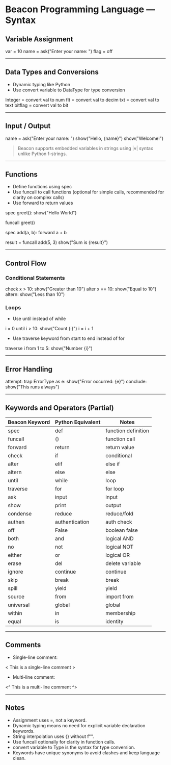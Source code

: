 # Beacon Programming Language — Syntax

## Variable Assignment


var = 10
name = ask("Enter your name: ")
flag = off    <false boolean value>


---

## Data Types and Conversions

- Dynamic typing like Python
- Use convert variable to DataType for type conversion


Integer = convert val to num
flt = convert val to decim
txt = convert val to text
bitflag = convert val to bit


---

## Input / Output


name = ask("Enter your name: ")
show("Hello, {name}")
show("Welcome!")   <works without variables too>


> Beacon supports embedded variables in strings using |v| syntax unlike Python f-strings.

---

## Functions

- Define functions using spec
- Use funcall to call functions (optional for simple calls, recommended for clarity on complex calls)
- Use forward to return values


spec greet():
    show("Hello World")

funcall greet()

spec add(a, b):
    forward a + b

result = funcall add(5, 3)
show("Sum is {result}")


---

## Control Flow

### Conditional Statements


check x > 10:
    show("Greater than 10")
alter x == 10:
    show("Equal to 10")
altern:
    show("Less than 10")


### Loops

- Use until instead of while


i = 0
until i > 10:
    show("Count {i}")
    i = i + 1


- Use traverse keyword from start to end instead of for


traverse i from 1 to 5:
    show("Number {i}")


---

## Error Handling


attempt:
    <risky code here>
trap ErrorType as e:
    show("Error occurred: {e}")
conclude:
    show("This runs always")


---

## Keywords and Operators (Partial)

| Beacon Keyword | Python Equivalent | Notes                             |
|--------------|-------------------|----------------------------------|
| spec         | def               | function definition              |
| funcall      | ()                | function call                   |
| forward      | return            | return value                    |
| check        | if                | conditional                    |
| alter        | elif              | else if                       |
| altern       | else              | else                         |
| until        | while             | loop                         |
| traverse     | for               | for loop                    |
| ask          | input             | input                        |
| show         | print             | output                       |
| condense     | reduce            | reduce/fold                 |
| authen       | authentication    | auth check                 |
| off          | False             | boolean false                 |
| both         | and               | logical AND                   |
| no           | not               | logical NOT                   |
| either       | or                | logical OR                    |
| erase        | del               | delete variable              |
| ignore       | continue          | continue                    |
| skip         | break             | break                      |
| spill        | yield             | yield                      |
| source       | from              | import from                |
| universal    | global            | global                    |
| within       | in                | membership                |
| equal        | is                | identity                  |

---

## Comments

- Single-line comment:


< This is a single-line comment >


- Multi-line comment:


<^
This is
a multi-line comment
^>


---

## Notes

- Assignment uses =, not a keyword.
- Dynamic typing means no need for explicit variable declaration keywords.
- String interpolation uses {} without f"".
- Use funcall optionally for clarity in function calls.
- convert variable to Type is the syntax for type conversion.
- Keywords have unique synonyms to avoid clashes and keep language clean.
